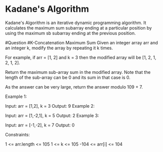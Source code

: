 # Kadane's Algorithm 

Kadane's Algorithm is an iterative dynamic programming algorithm. It calculates the maximum sum subarray ending at a particular position by using the maximum sb subarray ending at the previous position.

#Question
#K-Concatenation Maximum Sum
Given an integer array arr and an integer k, modify the array by repeating it k times.

For example, if arr = [1, 2] and k = 3 then the modified array will be [1, 2, 1, 2, 1, 2].

Return the maximum sub-array sum in the modified array. Note that the length of the sub-array can be 0 and its sum in that case is 0.

As the answer can be very large, return the answer modulo 109 + 7.

 

Example 1:

Input: arr = [1,2], k = 3
Output: 9
Example 2:

Input: arr = [1,-2,1], k = 5
Output: 2
Example 3:

Input: arr = [-1,-2], k = 7
Output: 0
 

Constraints:

1 <= arr.length <= 105
1 <= k <= 105
-104 <= arr[i] <= 104